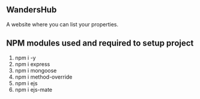 ## WandersHub

A website where you can list your properties.



## NPM modules used and required to setup project  ##
1. npm i -y
2. npm i express 
3. npm i mongoose 
4. npm i method-override
5. npm i ejs
6. npm i ejs-mate

